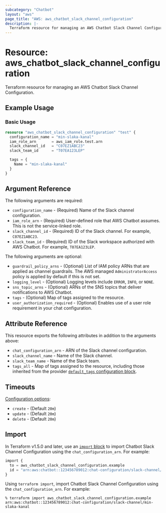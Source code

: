 ```yaml
---
subcategory: "Chatbot"
layout: "aws"
page_title: "AWS: aws_chatbot_slack_channel_configuration"
description: |-
  Terraform resource for managing an AWS Chatbot Slack Channel Configuration.
---
```


# Resource: aws_chatbot_slack_channel_configuration

Terraform resource for managing an AWS Chatbot Slack Channel Configuration.

## Example Usage

### Basic Usage

```terraform
resource "aws_chatbot_slack_channel_configuration" "test" {
  configuration_name = "min-slaka-kanal"
  iam_role_arn       = aws_iam_role.test.arn
  slack_channel_id   = "C07EZ1ABC23"
  slack_team_id      = "T07EA123LEP"

  tags = {
    Name = "min-slaka-kanal"
  }
}
```

## Argument Reference

The following arguments are required:

* `configuration_name` - (Required) Name of the Slack channel configuration.
* `iam_role_arn` - (Required) User-defined role that AWS Chatbot assumes. This is not the service-linked role.
* `slack_channel_id` - (Required) ID of the Slack channel. For example, `C07EZ1ABC23`.
* `slack_team_id` - (Required) ID of the Slack workspace authorized with AWS Chatbot. For example, `T07EA123LEP`.

The following arguments are optional:

* `guardrail_policy_arns` - (Optional) List of IAM policy ARNs that are applied as channel guardrails. The AWS managed `AdministratorAccess` policy is applied by default if this is not set.
* `logging_level` - (Optional) Logging levels include `ERROR`, `INFO`, or `NONE`.
* `sns_topic_arns` - (Optional) ARNs of the SNS topics that deliver notifications to AWS Chatbot.
* `tags` - (Optional) Map of tags assigned to the resource.
* `user_authorization_required` - (Optional) Enables use of a user role requirement in your chat configuration.

## Attribute Reference

This resource exports the following attributes in addition to the arguments above:

* `chat_configuration_arn` - ARN of the Slack channel configuration.
* `slack_channel_name` - Name of the Slack channel.
* `slack_team_name` - Name of the Slack team.
* `tags_all` - Map of tags assigned to the resource, including those inherited from the provider [`default_tags` configuration block](https://registry.terraform.io/providers/hashicorp/aws/latest/docs#default_tags-configuration-block).

## Timeouts

[Configuration options](https://developer.hashicorp.com/terraform/language/resources/syntax#operation-timeouts):

* `create` - (Default `20m`)
* `update` - (Default `20m`)
* `delete` - (Default `20m`)

## Import

In Terraform v1.5.0 and later, use an [`import` block](https://developer.hashicorp.com/terraform/language/import) to import Chatbot Slack Channel Configuration using the `chat_configuration_arn`. For example:

```terraform
import {
  to = aws_chatbot_slack_channel_configuration.example
  id = "arn:aws:chatbot::123456789012:chat-configuration/slack-channel/min-slaka-kanal"
}
```

Using `terraform import`, import Chatbot Slack Channel Configuration using the `chat_configuration_arn`. For example:

```console
% terraform import aws_chatbot_slack_channel_configuration.example arn:aws:chatbot::123456789012:chat-configuration/slack-channel/min-slaka-kanal
```
